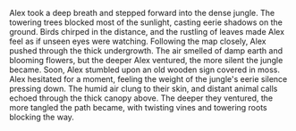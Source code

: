 Alex took a deep breath and stepped forward into the dense jungle. The towering trees blocked most of the sunlight, casting eerie shadows on the ground. Birds chirped in the distance, 
and the rustling of leaves made Alex feel as if unseen eyes were watching.
Following the map closely, Alex pushed through the thick undergrowth. 
The air smelled of damp earth and blooming flowers, but the deeper Alex ventured, the more silent the jungle became. 
Soon, Alex stumbled upon an old wooden sign covered in moss. 
Alex hesitated for a moment, feeling the weight of the jungle's eerie silence pressing down. The humid air clung to their skin, and distant animal calls echoed through the thick canopy above. The deeper they ventured, the more tangled the path became, with twisting vines and towering roots blocking the way.

